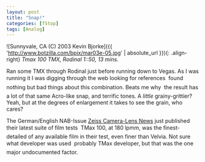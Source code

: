 ```yaml
---
layout: post
title: "Snap!"
categories: [fStop]
tags: [Analog]
---
```



![Sunnyvale, CA (C) 2003 Kevin Bjorke]({{ 'http://www.botzilla.com/bpix/mar03e-05.jpg' | absolute_url }}){: .align-right}
<i>Tmax 100 TMX, Rodinal 1::50, 13 mins.</i>

Ran some TMX through Rodinal just before running down to Vegas. As I was running it I was digging through the web looking for references &#151; found nothing but bad things about this combination. Beats me why &#151; the result has a lot of that same Acro-like snap, and terrific tones. A <i>little</i> grainy-grittier? Yeah, but at the degrees of enlargement it takes to see the grain, who cares?

The German/English NAB-Issue <a href="http://www.zeiss.de/de/photo/home_e.nsf/Contents-FrameDHTML/B04079BFC75477C8C1256CED0054968E">Zeiss Camera-Lens News</a> just published their latest suite of film tests &#151; TMax 100, at 180 lpmm, was the finest-detailed of any available film in their test, even finer than Velvia. Not sure what developer was used &#151; probably TMax developer, but that was the one major undocumented factor.
